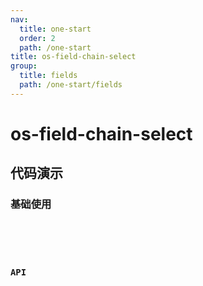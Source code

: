 ```yaml
---
nav:
  title: one-start
  order: 2
  path: /one-start
title: os-field-chain-select
group:
  title: fields
  path: /one-start/fields
---
```


# os-field-chain-select

## 代码演示

### 基础使用

<code src="../demos/field-chain-select/simple.tsx" />

<API exports='["Settings", "Requests"]' src="../components/fields/chain-select.tsx"></API>

### API

<API exports='["SelectBaseAPI"]' src="../components/fields/chain-select.tsx"></API>
